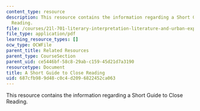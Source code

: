 ```yaml
---
content_type: resource
description: This resource contains the information regarding a Short Guide to Close
  Reading.
file: /courses/21l-701-literary-interpretation-literature-and-urban-experience-spring-2009/687cfb989d48c0c4d2096822452ca063_MIT21L701S09_Guid_Close.pdf
file_type: application/pdf
learning_resource_types: []
ocw_type: OCWFile
parent_title: Related Resources
parent_type: CourseSection
parent_uid: ce5446bf-58c8-29ab-c159-45d21d7a3190
resourcetype: Document
title: A Short Guide to Close Reading
uid: 687cfb98-9d48-c0c4-d209-6822452ca063
---
```

This resource contains the information regarding a Short Guide to Close Reading.

